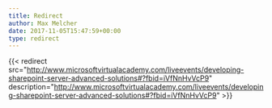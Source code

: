 ```yaml
---
title: Redirect
author: Max Melcher
date: 2017-11-05T15:47:59+00:00
type: redirect
---
```

{{< redirect src="http://www.microsoftvirtualacademy.com/liveevents/developing-sharepoint-server-advanced-solutions#?fbid=iVfNnHvVcP9" description="http://www.microsoftvirtualacademy.com/liveevents/developing-sharepoint-server-advanced-solutions#?fbid=iVfNnHvVcP9" >}}
